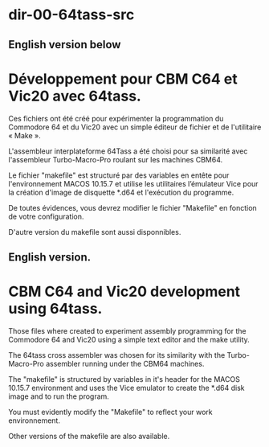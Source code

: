 # dir-00-64tass-src
English version below
---------------------

Développement pour CBM C64 et Vic20 avec 64tass.
================================================
Ces fichiers ont été créé pour expérimenter la programmation du Commodore 64 et du Vic20 avec un simple éditeur de fichier et de l'utilitaire « Make ».

L'assembleur interplateforme 64Tass a été choisi pour sa similarité avec l'assembleur Turbo-Macro-Pro roulant sur les machines CBM64.

Le fichier "makefile" est structuré par des variables en entête pour l'environnement MACOS 10.15.7 et utilise les utilitaires l’émulateur Vice pour la création d'image de disquette *.d64 et l'exécution du programme. 

De toutes évidences, vous devrez modifier le fichier "Makefile" en fonction de votre configuration.

D'autre version du makefile sont aussi disponnibles.

English version.
----------------
CBM C64 and Vic20 development using 64tass.
===========================================
Those files where created to experiment assembly programming for the Commodore 64 and Vic20 using a simple text editor and the make utility. 

The 64tass cross assembler was chosen for its similarity with the Turbo-Macro-Pro assembler running under the CBM64 machines.

The "makefile" is structured by variables in it's header for the MACOS 10.15.7 environment and uses the Vice emulator to create the *.d64 disk image and to run the program.

You must evidently modify the "Makefile" to reflect your work environnement.

Other versions of the makefile are also available.
